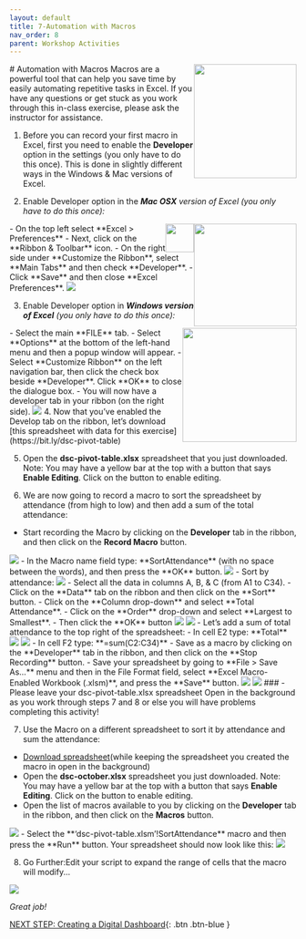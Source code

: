 ```yaml
---
layout: default
title: 7-Automation with Macros
nav_order: 8
parent: Workshop Activities
---
```

 <img src="images/excel-automation-01.png" style="float:right;width:180px;height:200px;"> 
# Automation with Macros
Macros are a powerful tool that can help you save time by easily automating repetitive tasks in Excel. If you have any questions or get stuck as you work through this in-class exercise, please ask the instructor for assistance. 

1. Before you can record your first macro in Excel, first you need to enable the **Developer** option in the settings (you only have to do this once). This is done in slightly different ways in the Windows & Mac versions of Excel.

2. Enable Developer option in the _**Mac OSX** version of Excel  (you only have to do this once):_
 <img src="images/excel-automation-04.png" style="float:right;width:180px;height:180px;"> 
  <img src="images/excel-automation-03.png" style="float:right;width:50px;height:50px;"> 
  - On the top left select **Excel > Preferences** 
  - Next, click on the **Ribbon & Toolbar** icon.
  - On the right side under **Customize the Ribbon**, select **Main Tabs** and then check **Developer**.
  - Click **Save** and then close **Excel Preferences**.
 <img src="images/excel-automation-05.gif">
 
3. Enable Developer option in _**Windows version of Excel**  (you only have to do this once):_
 <img src="images/excel-automation-02.png" style="float:right;width:200px;height:200px;"> 
  - Select the main **FILE** tab.
  - Select **Options** at the bottom of the left-hand menu and then a popup window will appear.
  - Select **Customize Ribbon** on the left navigation bar, then click the check box beside **Developer**. Click **OK** to close the dialogue box.
  - You will now have a developer tab in your ribbon (on the right side).
 <img src="images/excel-automation-06.png"> 
4. Now that you’ve enabled the Develop tab on the ribbon, let’s download [this spreadsheet with data for this exercise](https://bit.ly/dsc-pivot-table)

5. Open the **dsc-pivot-table.xlsx** spreadsheet that you just downloaded. Note: You may have a yellow bar at the top with a button that says **Enable Editing**. Click on the button to enable editing.

6. We are now going to record a macro to sort the spreadsheet by attendance (from high to low) and then add a sum of the total attendance:
  - Start recording the Macro by clicking on the **Developer** tab in the ribbon, and then click on the **Record Macro** button.
  <img src="images/excel-automation-07.png"> 
  - In the Macro name field type: **SortAttendance** (with no space between the words), and then press the **OK** button.
  <img src="images/excel-automation-08.gif"> 
  - Sort by attendance: <img src="images/excel-automation-09.png;width:80px;height:80px;">
              - Select all the data in columns A, B, & C (from A1 to C34).
              - Click on the **Data** tab on the ribbon and then click on the **Sort** button. 
              - Click on the **Column drop-down** and select **Total Attendance**.
              - Click on the **Order** drop-down and select **Largest to Smallest**. 
              - Then click the **OK** button
              <img src="images/excel-automation-10.png"> 
              <img src="images/excel-automation-11.gif"> 
  - Let’s add a sum of total attendance to the top right of the spreadsheet:
              - In cell E2 type: **Total**
              <img src="images/excel-automation-12.png"> 
              <img src="images/excel-automation-13.gif"> 
              - In cell F2 type: **=sum(C2:C34)**
  - Save as a macro by clicking on the **Developer** tab in the ribbon, and then click on the **Stop Recording** button.
  - Save your spreadsheet by going to **File > Save As…** menu and then in the File Format field, select **Excel Macro-Enabled Workbook (.xlsm)**, and press the **Save** button.
  <img src="images/excel-automation-14.png"> 
  <img src="images/excel-automation-15.gif"> 
  ### - Please leave your dsc-pivot-table.xlsx spreadsheet Open in the background as you work through steps 7 and 8 or else you will have problems completing this activity!

7. Use the Macro on a different spreadsheet to sort it by attendance and sum the attendance:
  - [Download spreadsheet](https://bit.ly/dsc-excel-macro)(while keeping the spreadsheet you created the macro in open in the background)
  - Open the **dsc-october.xlsx** spreadsheet you just downloaded. Note: You may have a yellow bar at the top with a button that says **Enable Editing**. Click on the button to enable editing.
  - Open the list of macros available to you by clicking on the **Developer** tab in the ribbon, and then click on the **Macros** button.
  <img src="images/excel-automation-16.png"> 
  - Select the **‘dsc-pivot-table.xlsm’!SortAttendance** macro and then press the **Run** button. Your spreadsheet should now look like this:
<img src="images/excel-automation-17.png"> 

8. Go Further:Edit your script to expand the range of cells that the macro will modify...
<img src="images/excel-automation-18.gif"> 

_Great job!_

[NEXT STEP: Creating a Digital Dashboard](digital-dashboard.html){: .btn .btn-blue }
